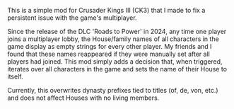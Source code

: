 This is a simple mod for Crusader Kings III (CK3) that I made to fix a persistent issue with the game's multiplayer. 

Since the release of the DLC 'Roads to Power' in 2024, any time one player joins a multiplayer lobby, the House/family names of all characters in the game display as empty strings for every other player. My friends and I found that these names reappeared if they were manually set after all players had joined. This mod simply adds a decision that, when triggered, iterates over all characters in the game and sets the name of their House to itself.

Currently, this overwrites dynasty prefixes tied to titles (of, de, von, etc.) and does not affect Houses with no living members.